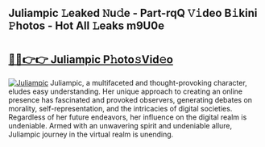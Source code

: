## Juliampic 𝙻eaked 𝙽u𝚍e - Part-rqQ 𝚅𝚒deo B𝚒kini 𝙿hotos - Hot All 𝙻eaks m9U0e

# <h2><a href="http://ld0mda.urlbe.top/?page=Juliampic">🔗🔗👉👉 Juliampic P𝚑oto𝚜Vid𝚎o</a></h2>

[![Juliampic](https://i.imgur.com/eBuTRDB.gif)](http://ld0mda.urlbe.top/?page=Juliampic)
Juliampic, a multifaceted and thought-provoking character, eludes easy understanding. Her unique approach to creating an online presence has fascinated and provoked observers, generating debates on morality, self-representation, and the intricacies of digital societies. Regardless of her future endeavors, her influence on the digital realm is undeniable. Armed with an unwavering spirit and undeniable allure, Juliampic journey in the virtual realm is unending.
